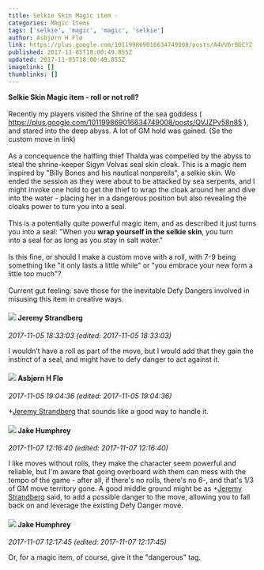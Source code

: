 ```yaml
---
title: Selkie Skin Magic item -
categories: Magic Items
tags: ['selkie', 'magic', 'magic', 'selkie']
author: Asbjørn H Flø
link: https://plus.google.com/101199869016634749008/posts/A4VV6rBGCYZ
published: 2017-11-05T18:00:49.855Z
updated: 2017-11-05T18:00:49.855Z
imagelink: []
thumblinks: []
---
```


<b>Selkie Skin Magic item - roll or not roll?</b><br /><br />Recently my players visited the Shrine of the sea goddess ( <a href="https://plus.google.com/101199869016634749008/posts/QVJZPv58n85" class="ot-anchor">https://plus.google.com/101199869016634749008/posts/QVJZPv58n85</a> ), and  stared into the deep abyss. A lot of GM hold was gained. (Se the custom move in link)<br /><br />As a concequence the halfling thief Thalda was compelled by the abyss to steal the shrine-keeper Sigyn Volvas seal skin cloak. This is a magic item inspired by &quot;Billy Bones and his nautical nonpareils&quot;, a selkie skin. We ended the session as they were about to be attacked by sea serpents, and I might invoke one hold to get the thief to wrap the cloak around her and dive into the water - placing her in a dangerous position but also revealing the cloaks power to turn you into a seal.<br /><br />This is a potentially quite powerful magic item, and as described it just turns you into a seal: &quot;When you <b>wrap yourself in the selkie skin</b>, you turn<br />into a seal for as long as you stay in salt water.&quot; <br /><br />Is this fine, or should I make a custom move with a roll, with 7-9 being something like &quot;it only lasts a little while&quot; or &quot;you embrace your new form a little too much&quot;?<br /><br />Current gut feeling: save those for the inevitable Defy Dangers involved in misusing this item in creative ways.
<div id='comment z125jbag1unnff5dq22yip3ogn2ddfn4u04'>
  <h4><img src='{{site.baseurl}}//images/avatars/102595580176380683252_photo.jpg'> Jeremy Strandberg</h4>
      <p><cite>2017-11-05 18:33:03 (edited: 2017-11-05 18:33:03)</cite></p>
        <p>I wouldn’t have a roll as part of the move, but I would add that they gain the instinct of a seal, and might have to defy danger to act against it.</p>
</div>
        

<div id='comment z125jbag1unnff5dq22yip3ogn2ddfn4u04'>
  <h4><img src='{{site.baseurl}}//images/avatars/101199869016634749008_photo.jpg'> Asbjørn H Flø</h4>
      <p><cite>2017-11-05 19:04:36 (edited: 2017-11-05 19:04:36)</cite></p>
        <p><span class="proflinkWrapper"><span class="proflinkPrefix">+</span><a class="proflink" href="https://plus.google.com/102595580176380683252" oid="102595580176380683252">Jeremy Strandberg</a></span> that sounds like a good way to handle it.</p>
</div>
        

<div id='comment z125jbag1unnff5dq22yip3ogn2ddfn4u04'>
  <h4><img src='{{site.baseurl}}//images/avatars/104264864766286268450_photo.jpg'> Jake Humphrey</h4>
      <p><cite>2017-11-07 12:16:40 (edited: 2017-11-07 12:16:40)</cite></p>
        <p>I like moves without rolls, they make the character seem powerful and reliable, but I&#39;m aware that going overboard with them can mess with the tempo of the game - after all, if there&#39;s no rolls, there&#39;s no 6-, and that&#39;s 1/3 of GM move territory gone. A good middle ground might be as <span class="proflinkWrapper"><span class="proflinkPrefix">+</span><a class="proflink" href="https://plus.google.com/102595580176380683252" oid="102595580176380683252">Jeremy Strandberg</a></span> said, to add a possible danger to the move, allowing you to fall back on and leverage the existing Defy Danger move.</p>
</div>
        

<div id='comment z125jbag1unnff5dq22yip3ogn2ddfn4u04'>
  <h4><img src='{{site.baseurl}}//images/avatars/104264864766286268450_photo.jpg'> Jake Humphrey</h4>
      <p><cite>2017-11-07 12:17:45 (edited: 2017-11-07 12:17:45)</cite></p>
        <p>Or, for a magic item, of course, give it the &quot;dangerous&quot; tag.</p>
</div>
        